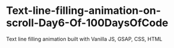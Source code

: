 # Text-line-filling-animation-on-scroll-Day6-Of-100DaysOfCode
Text line filling animation  built with Vanilla JS, GSAP, CSS, HTML
